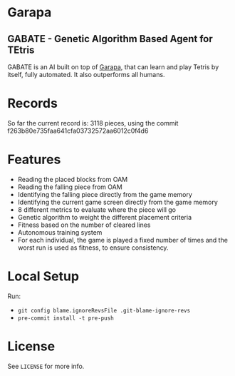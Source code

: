 Garapa
======================
GABATE - Genetic Algorithm Based Agent for TEtris
-------

GABATE is an AI built on top of [Garapa](https://github.com/h3nnn4n/garapa),
that can learn and play Tetris by itself, fully automated. It also outperforms
all humans.

Records
=======

So far the current record is: 3118 pieces, using the commit f263b80e735faa641cfa03732572aa6012c0f4d6

Features
========

 - Reading the placed blocks from OAM
 - Reading the falling piece from OAM
 - Identifying the falling piece directly from the game memory
 - Identifying the current game screen directly from the game memory
 - 8 different metrics to evaluate where the piece will go
 - Genetic algorithm to weight the different placement criteria
 - Fitness based on the number of cleared lines
 - Autonomous training system
 - For each individual, the game is played a fixed number of times and the
   worst run is used as fitness, to ensure consistency.

Local Setup
===========

Run:
 - `git config blame.ignoreRevsFile .git-blame-ignore-revs`
 - `pre-commit install -t pre-push`

License
=======
See `LICENSE` for more info.
